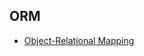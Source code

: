 ## ORM

- [Object-Relational Mapping](https://docs.google.com/presentation/d/1x5feVpJPzNegXHjrLiYYGhhJoCcik0TU9IW0TROxqYU/edit#slide=id.p)